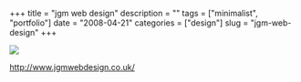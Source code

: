 +++
title = "jgm web design"
description = ""
tags = ["minimalist", "portfolio"]
date = "2008-04-21"
categories = ["design"]
slug = "jgm-web-design"
+++


 

  <div id="screens-thumbs" class="clearfix">
    <div class="txt-center" id="design-submission"><a href="http://www.jgmwebdesign.co.uk/"><img id='bluga-thumbnail-1206' class='bluga-thumbnail large' src='//konigi.com/media/bluga/
wt480c82bdeca84_0.jpg'/></a></div>  
  </div>   
<p><a href="http://www.jgmwebdesign.co.uk/">http://www.jgmwebdesign.co.uk/</a></p>




